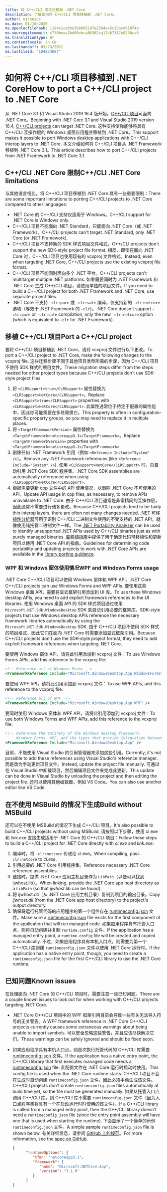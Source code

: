 ```yaml
---
title: 将 C++/CLI 项目迁移到 .NET Core
description: 了解如何将 C++/CLI 项目移植到 .NET Core。
author: mjrousos
ms.date: 01/10/2020
ms.openlocfilehash: 1194e1ce03e5b86052d7e2584aa5c15acd01874b
ms.sourcegitcommit: c7f0beaa2bd66ebca86362ca17d673f7e8256ca6
ms.translationtype: HT
ms.contentlocale: zh-CN
ms.lasthandoff: 03/23/2021
ms.locfileid: "104873687"
---
```

# <a name="how-to-port-a-ccli-project-to-net-core"></a><span data-ttu-id="3428f-103">如何将 C++/CLI 项目移植到 .NET Core</span><span class="sxs-lookup"><span data-stu-id="3428f-103">How to port a C++/CLI project to .NET Core</span></span>

<span data-ttu-id="3428f-104">从 .NET Core 3.1 和 Visual Studio 2019 16.4 版开始，[C++/CLI 项目](/cpp/dotnet/dotnet-programming-with-cpp-cli-visual-cpp)可面向 .NET Core。</span><span class="sxs-lookup"><span data-stu-id="3428f-104">Beginning with .NET Core 3.1 and Visual Studio 2019 version 16.4, [C++/CLI projects](/cpp/dotnet/dotnet-programming-with-cpp-cli-visual-cpp) can target .NET Core.</span></span> <span data-ttu-id="3428f-105">这种支持使你能够将具有 C++/CLI 互操作层的 Windows 桌面应用程序移植到 .NET Core。</span><span class="sxs-lookup"><span data-stu-id="3428f-105">This support makes it possible to port Windows desktop applications with C++/CLI interop layers to .NET Core.</span></span> <span data-ttu-id="3428f-106">本文介绍如何将 C++/CLI 项目从 .NET Framework 移植到 .NET Core 3.1。</span><span class="sxs-lookup"><span data-stu-id="3428f-106">This article describes how to port C++/CLI projects from .NET Framework to .NET Core 3.1.</span></span>

## <a name="ccli-net-core-limitations"></a><span data-ttu-id="3428f-107">C++/CLI .NET Core 限制</span><span class="sxs-lookup"><span data-stu-id="3428f-107">C++/CLI .NET Core limitations</span></span>

<span data-ttu-id="3428f-108">与其他语言相比，将 C++/CLI 项目移植到 .NET Core 具有一些重要限制：</span><span class="sxs-lookup"><span data-stu-id="3428f-108">There are some important limitations to porting C++/CLI projects to .NET Core compared to other languages:</span></span>

* <span data-ttu-id="3428f-109">.NET Core 的 C++/CLI 支持仅适用于 Windows。</span><span class="sxs-lookup"><span data-stu-id="3428f-109">C++/CLI support for .NET Core is Windows only.</span></span>
* <span data-ttu-id="3428f-110">C++/CLI 项目不能面向 .NET Standard，只能面向 .NET Core（或 .NET Framework）。</span><span class="sxs-lookup"><span data-stu-id="3428f-110">C++/CLI projects can't target .NET Standard, only .NET Core (or .NET Framework).</span></span>
* <span data-ttu-id="3428f-111">C++/CLI 项目不支持新的 SDK 样式项目文件格式。</span><span class="sxs-lookup"><span data-stu-id="3428f-111">C++/CLI projects don't support the new SDK-style project file format.</span></span> <span data-ttu-id="3428f-112">相反，即使在面向 .NET Core 时，C++/CLI 项目也使用现有的 vcxproj 文件格式。</span><span class="sxs-lookup"><span data-stu-id="3428f-112">Instead, even when targeting .NET Core, C++/CLI projects use the existing vcxproj file format.</span></span>
* <span data-ttu-id="3428f-113">C++/CLI 项目不能同时面向多个 .NET 平台。</span><span class="sxs-lookup"><span data-stu-id="3428f-113">C++/CLI projects can't multitarget multiple .NET platforms.</span></span> <span data-ttu-id="3428f-114">如果需要同时为 .NET Framework 和 .NET Core 生成 C++/CLI 项目，请使用单独的项目文件。</span><span class="sxs-lookup"><span data-stu-id="3428f-114">If you need to build a C++/CLI project for both .NET Framework and .NET Core, use separate project files.</span></span>
* <span data-ttu-id="3428f-115">.NET Core 不支持 `-clr:pure` 或 `-clr:safe` 编译，仅支持新的 `-clr:netcore` 选项（等效于 .NET Framework 的 `-clr`）。</span><span class="sxs-lookup"><span data-stu-id="3428f-115">.NET Core doesn't support `-clr:pure` or `-clr:safe` compilation, only the new `-clr:netcore` option (which is equivalent to `-clr` for .NET Framework).</span></span>

## <a name="port-a-ccli-project"></a><span data-ttu-id="3428f-116">移植 C++/CLI 项目</span><span class="sxs-lookup"><span data-stu-id="3428f-116">Port a C++/CLI project</span></span>

<span data-ttu-id="3428f-117">要将 C++/CLI 项目移植到 .NET Core，请对 vcxproj 文件进行以下更改。</span><span class="sxs-lookup"><span data-stu-id="3428f-117">To port a C++/CLI project to .NET Core, make the following changes to the vcxproj file.</span></span> <span data-ttu-id="3428f-118">这些迁移步骤不同于其他项目类型所需的步骤，因为 C++/CLI 项目不使用 SDK 样式的项目文件。</span><span class="sxs-lookup"><span data-stu-id="3428f-118">These migration steps differ from the steps needed for other project types because C++/CLI projects don't use SDK-style project files.</span></span>

1. <span data-ttu-id="3428f-119">将 `<CLRSupport>true</CLRSupport>` 属性替换为 `<CLRSupport>NetCore</CLRSupport>`。</span><span class="sxs-lookup"><span data-stu-id="3428f-119">Replace `<CLRSupport>true</CLRSupport>` properties with `<CLRSupport>NetCore</CLRSupport>`.</span></span> <span data-ttu-id="3428f-120">此属性通常位于特定于配置的属性组中，因此你可能需要在多处替换它。</span><span class="sxs-lookup"><span data-stu-id="3428f-120">This property is often in configuration-specific property groups, so you may need to replace it in multiple places.</span></span>
2. <span data-ttu-id="3428f-121">将 `<TargetFrameworkVersion>` 属性替换为 `<TargetFramework>netcoreapp3.1</TargetFramework>`。</span><span class="sxs-lookup"><span data-stu-id="3428f-121">Replace `<TargetFrameworkVersion>` properties with `<TargetFramework>netcoreapp3.1</TargetFramework>`.</span></span>
3. <span data-ttu-id="3428f-122">删除任何 .NET Framework 引用（例如 `<Reference Include="System" />`）。</span><span class="sxs-lookup"><span data-stu-id="3428f-122">Remove any .NET Framework references (like `<Reference Include="System" />`).</span></span> <span data-ttu-id="3428f-123">使用 `<CLRSupport>NetCore</CLRSupport>` 时，将自动引用 .NET Core SDK 程序集。</span><span class="sxs-lookup"><span data-stu-id="3428f-123">.NET Core SDK assemblies are automatically referenced when using `<CLRSupport>NetCore</CLRSupport>`.</span></span>
4. <span data-ttu-id="3428f-124">根据需要更新 cpp 文件中的 API 使用情况，以删除 .NET Core 不可使用的 API。</span><span class="sxs-lookup"><span data-stu-id="3428f-124">Update API usage in cpp files, as necessary, to remove APIs unavailable to .NET Core.</span></span> <span data-ttu-id="3428f-125">由于 C++/CLI 项目通常是非常精简的互操作层，因此通常不需要进行诸多更改。</span><span class="sxs-lookup"><span data-stu-id="3428f-125">Because C++/CLI projects tend to be fairly thin interop layers, there are often not many changes needed.</span></span> <span data-ttu-id="3428f-126">[.NET 可移植性分析器](../../standard/analyzers/portability-analyzer.md)可用于识别 C++/CLI 二进制文件使用的不受支持的 .NET API，就像使用纯托管二进制文件一样。</span><span class="sxs-lookup"><span data-stu-id="3428f-126">The [.NET Portability Analyzer](../../standard/analyzers/portability-analyzer.md) can be used to identify unsupported .NET APIs used by C++/CLI binaries just as with purely managed binaries.</span></span> <span data-ttu-id="3428f-127">[库移植指南](./libraries.md#determine-portability)中提供了用于确定代码可移植性和更新项目以使用 .NET Core API 的指南。</span><span class="sxs-lookup"><span data-stu-id="3428f-127">Guidelines for determining code portability and updating projects to work with .NET Core APIs are available in the [library porting guidance](./libraries.md#determine-portability).</span></span>

### <a name="wpf-and-windows-forms-usage"></a><span data-ttu-id="3428f-128">WPF 和 Windows 窗体使用情况</span><span class="sxs-lookup"><span data-stu-id="3428f-128">WPF and Windows Forms usage</span></span>

<span data-ttu-id="3428f-129">.NET Core C++/CLI 项目可以使用 Windows 窗体和 WPF API。</span><span class="sxs-lookup"><span data-stu-id="3428f-129">.NET Core C++/CLI projects can use Windows Forms and WPF APIs.</span></span> <span data-ttu-id="3428f-130">要使用这些 Windows 桌面 API，需要将显式框架引用添加到 UI 库。</span><span class="sxs-lookup"><span data-stu-id="3428f-130">To use these Windows desktop APIs, you need to add explicit framework references to the UI libraries.</span></span> <span data-ttu-id="3428f-131">使用 Windows 桌面 API 的 SDK 样式项目通过使用 `Microsoft.NET.Sdk.WindowsDesktop` SDK 来自动引用必要的框架库。</span><span class="sxs-lookup"><span data-stu-id="3428f-131">SDK-style projects that use Windows desktop APIs reference the necessary framework libraries automatically by using the `Microsoft.NET.Sdk.WindowsDesktop` SDK.</span></span> <span data-ttu-id="3428f-132">由于 C++/CLI 项目不使用 SDK 样式的项目格式，因此它们在面向 .NET Core 时需要添加显式框架引用。</span><span class="sxs-lookup"><span data-stu-id="3428f-132">Because C++/CLI projects don't use the SDK-style project format, they need to add explicit framework references when targeting .NET Core.</span></span>

<span data-ttu-id="3428f-133">要使用 Windows 窗体 API，请将此引用添加到 vcxproj 文件：</span><span class="sxs-lookup"><span data-stu-id="3428f-133">To use Windows Forms APIs, add this reference to the vcxproj file:</span></span>

```xml
<!-- Reference all of Windows Forms -->
<FrameworkReference Include="Microsoft.WindowsDesktop.App.WindowsForms" />
```

<span data-ttu-id="3428f-134">要使用 WPF API，请将此引用添加到 vcxproj 文件：</span><span class="sxs-lookup"><span data-stu-id="3428f-134">To use WPF APIs, add this reference to the vcxproj file:</span></span>

```xml
<!-- Reference all of WPF -->
<FrameworkReference Include="Microsoft.WindowsDesktop.App.WPF" />
```

<span data-ttu-id="3428f-135">要同时使用 Windows 窗体和 WPF API，请将此引用添加到 vcxproj 文件：</span><span class="sxs-lookup"><span data-stu-id="3428f-135">To use both Windows Forms and WPF APIs, add this reference to the vcxproj file:</span></span>

```xml
<!-- Reference the entirety of the Windows desktop framework:
     Windows Forms, WPF, and the types that provide integration between them -->
<FrameworkReference Include="Microsoft.WindowsDesktop.App" />
```

<span data-ttu-id="3428f-136">目前，不能使用 Visual Studio 的引用管理器来添加这些引用。</span><span class="sxs-lookup"><span data-stu-id="3428f-136">Currently, it's not possible to add these references using Visual Studio's reference manager.</span></span> <span data-ttu-id="3428f-137">而是改为手动更新项目文件。</span><span class="sxs-lookup"><span data-stu-id="3428f-137">Instead, update the project file manually.</span></span> <span data-ttu-id="3428f-138">可通过在 Visual Studio 中卸载项目，然后编辑项目文件来完成此更新。</span><span class="sxs-lookup"><span data-stu-id="3428f-138">This update can be done in Visual Studio by unloading the project and then editing the project file.</span></span> <span data-ttu-id="3428f-139">还可以使用其他编辑器，例如 VS Code。</span><span class="sxs-lookup"><span data-stu-id="3428f-139">You can also use another editor like VS Code.</span></span>

## <a name="build-without-msbuild"></a><span data-ttu-id="3428f-140">在不使用 MSBuild 的情况下生成</span><span class="sxs-lookup"><span data-stu-id="3428f-140">Build without MSBuild</span></span>

<span data-ttu-id="3428f-141">还可以在不使用 MSBuild 的情况下生成 C++/CLI 项目。</span><span class="sxs-lookup"><span data-stu-id="3428f-141">It's also possible to build C++/CLI projects without using MSBuild.</span></span> <span data-ttu-id="3428f-142">请按照以下步骤，使用 cl.exe 和 link.exe 直接生成适用于 .NET Core 的 C++/CLI 项目：</span><span class="sxs-lookup"><span data-stu-id="3428f-142">Follow these steps to build a C++/CLI project for .NET Core directly with *cl.exe* and *link.exe*:</span></span>

1. <span data-ttu-id="3428f-143">编译时，将 `-clr:netcore` 传递给 cl.exe。</span><span class="sxs-lookup"><span data-stu-id="3428f-143">When compiling, pass `-clr:netcore` to *cl.exe*.</span></span>
2. <span data-ttu-id="3428f-144">引用必要的 .NET Core 引用程序集。</span><span class="sxs-lookup"><span data-stu-id="3428f-144">Reference necessary .NET Core reference assemblies.</span></span>
3. <span data-ttu-id="3428f-145">链接时，提供 .NET Core 应用主机目录作为 `LibPath`（以便可以找到 ijwhost.lib）。</span><span class="sxs-lookup"><span data-stu-id="3428f-145">When linking, provide the .NET Core app host directory as a `LibPath` (so that *ijwhost.lib* can be found).</span></span>
4. <span data-ttu-id="3428f-146">将 ijwhost.dll（从 .NET Core 应用主机目录）复制到项目的输出目录。</span><span class="sxs-lookup"><span data-stu-id="3428f-146">Copy *ijwhost.dll* (from the .NET Core app host directory) to the project's output directory.</span></span>
5. <span data-ttu-id="3428f-147">确保将运行托管代码的应用程序的第一个组件存在 [runtimeconfig.json](https://github.com/dotnet/sdk/blob/main/documentation/specs/runtime-configuration-file.md) 文件。</span><span class="sxs-lookup"><span data-stu-id="3428f-147">Make sure a [runtimeconfig.json](https://github.com/dotnet/sdk/blob/main/documentation/specs/runtime-configuration-file.md) file exists for the first component of the application that will run managed code.</span></span> <span data-ttu-id="3428f-148">如果应用程序具有托管入口点，则将自动创建并复制 `runtime.config` 文件。</span><span class="sxs-lookup"><span data-stu-id="3428f-148">If the application has a managed entry point, a `runtime.config` file will be created and copied automatically.</span></span> <span data-ttu-id="3428f-149">不过，如果应用程序具有本机入口点，则需要为第一个 C++/CLI 库创建 `runtimeconfig.json` 文件以使用 .NET Core 运行时。</span><span class="sxs-lookup"><span data-stu-id="3428f-149">If the application has a native entry point, though, you need to create a `runtimeconfig.json` file for the first C++/CLI library to use the .NET Core runtime.</span></span>

## <a name="known-issues"></a><span data-ttu-id="3428f-150">已知问题</span><span class="sxs-lookup"><span data-stu-id="3428f-150">Known issues</span></span>

<span data-ttu-id="3428f-151">在处理面向 .NET Core 的 C++/CLI 项目时，需要注意一些已知问题。</span><span class="sxs-lookup"><span data-stu-id="3428f-151">There are a couple known issues to look out for when working with C++/CLI projects targeting .NET Core.</span></span>

* <span data-ttu-id="3428f-152">.NET Core C++/CLI 项目中的 WPF 框架引用目前会导致一些有关无法导入符号的无关警告。</span><span class="sxs-lookup"><span data-stu-id="3428f-152">A WPF framework reference in .NET Core C++/CLI projects currently causes some extraneous warnings about being unable to import symbols.</span></span> <span data-ttu-id="3428f-153">可以安全忽略这些警告，并且应该尽快解决它们。</span><span class="sxs-lookup"><span data-stu-id="3428f-153">These warnings can be safely ignored and should be fixed soon.</span></span>
* <span data-ttu-id="3428f-154">如果应用程序具有本机入口点，则首次执行托管代码的 C++/CLI 库需要 [runtimeconfig.json](https://github.com/dotnet/sdk/blob/main/documentation/specs/runtime-configuration-file.md) 文件。</span><span class="sxs-lookup"><span data-stu-id="3428f-154">If the application has a native entry point, the C++/CLI library that first executes managed code needs a [runtimeconfig.json](https://github.com/dotnet/sdk/blob/main/documentation/specs/runtime-configuration-file.md) file.</span></span> <span data-ttu-id="3428f-155">此配置文件在 .NET Core 运行时启动时使用。</span><span class="sxs-lookup"><span data-stu-id="3428f-155">This config file is used when the .NET Core runtime starts.</span></span> <span data-ttu-id="3428f-156">C++/CLI 项目不会在生成时自动创建 `runtimeconfig.json` 文件，因此必须手动生成该文件。</span><span class="sxs-lookup"><span data-stu-id="3428f-156">C++/CLI projects don't create `runtimeconfig.json` files automatically at build time yet, so the file must be generated manually.</span></span> <span data-ttu-id="3428f-157">如果从托管入口点调用 C++/CLI 库，则 C++/CLI 库不需要 `runtimeconfig.json` 文件（因为入口点程序集将具有一个在启动运行时时使用的该文件）。</span><span class="sxs-lookup"><span data-stu-id="3428f-157">If a C++/CLI library is called from a managed entry point, then the C++/CLI library doesn't need a `runtimeconfig.json` file (since the entry point assembly will have one that is used when starting the runtime).</span></span> <span data-ttu-id="3428f-158">下面显示了一个简单的示例 `runtimeconfig.json` 文件。</span><span class="sxs-lookup"><span data-stu-id="3428f-158">A simple sample `runtimeconfig.json` file is shown below.</span></span> <span data-ttu-id="3428f-159">有关详细信息，请参阅 [GitHub 上的规范](https://github.com/dotnet/sdk/blob/main/documentation/specs/runtime-configuration-file.md)。</span><span class="sxs-lookup"><span data-stu-id="3428f-159">For more information, see the [spec on GitHub](https://github.com/dotnet/sdk/blob/main/documentation/specs/runtime-configuration-file.md).</span></span>

    ```json
    {
          "runtimeOptions": {
             "tfm": "netcoreapp3.1",
             "framework": {
                "name": "Microsoft.NETCore.App",
                "version": "3.1.0"
             }
          }
    }
    ```
